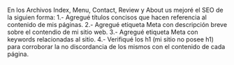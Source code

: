 En los Archivos Index, Menu, Contact, Review y About us mejoré el SEO de la siguien forma:
1.- Agregué títulos concisos que hacen referencia al contenido de mis páginas.
2.- Agregué etiqueta Meta con descripción breve sobre el contendio de mi sitio web.
3.- Agregué etiqueta Meta con keywords relacionadas al sitio.
4.- Verifiqué los h1 (mi sitio no posee h1) para corroborar la no discordancia de los mismos con el contenido de cada página.
